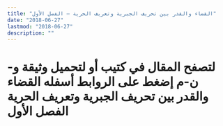 ```yaml
---
title: "القضاء والقدر بين تحريف الجبرية وتعريف الحرية – الفصل الأول"
date: "2018-06-27"
lastmod: "2018-06-27"
description: ""
---
```

# **لتصفح المقال في كتيب أو لتحميل وثيقة و-ن-م إضغط على الروابط أسفله** **القضاء والقدر بين تحريف الجبرية وتعريف الحرية الفصل الأول**

###